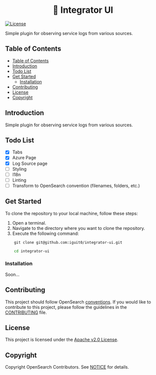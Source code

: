 <h1 align="center">
  🔌 Integrator UI
</h1>

[![License](https://img.shields.io/badge/License-Apache_2.0-blue.svg)](https://opensource.org/licenses/Apache-2.0)

Simple plugin for observing service logs from various sources.

## Table of Contents

- [Table of Contents](#table-of-contents)
- [Introduction](#introduction)
- [Todo List](#todo-list)
- [Get Started](#get-started)
  - [Installation](#installation)
- [Contributing](#contributing)
- [License](#license)
- [Copyright](#copyright)

## Introduction

Simple plugin for observing service logs from various sources.

## Todo List

- [x] Tabs
- [x] Azure Page
- [x] Log Source page
- [ ] Styling
- [ ] I18n
- [ ] Linting
- [ ] Transform to OpenSearch convention (filenames, folders, etc.)

## Get Started

To clone the repository to your local machine, follow these steps:
1. Open a terminal.
2. Navigate to the directory where you want to clone the repository.
3. Execute the following command:

```shell
    git clone git@github.com:iguit0/integrator-ui.git
```

```bash
    cd integrator-ui
```

### Installation

Soon...

## Contributing

This project should follow OpenSearch [conventions](https://github.com/opensearch-project/OpenSearch-Dashboards/blob/main/src/core/CONVENTIONS.md#plugin-structure).
If you would like to contribute to this project, please follow the guidelines in the [CONTRIBUTING](./CONTRIBUTING.md) file.

## License
This project is licensed under the [Apache v2.0 License](LICENSE.txt).

## Copyright
Copyright OpenSearch Contributors. See [NOTICE](NOTICE.txt) for details.

